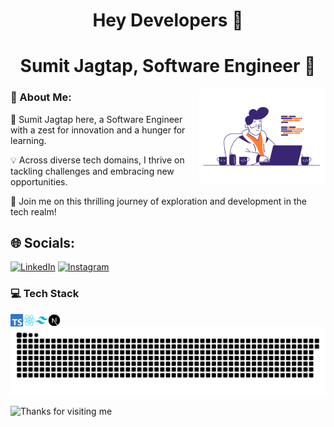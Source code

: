 <h1 align="center">Hey Developers 👋</h1>

<h1 align="center" font="bold">Sumit Jagtap, Software Engineer 🚀</h1>

<div align="center">
<img src="./assets/programmer-gif.gif"  width="40%" align="right" padding="10px" margin="5px"border-radius="10px"/>
</div>

### 💫 About Me:
🌟 Sumit Jagtap here, a Software Engineer with a zest for innovation and a hunger for learning. 

💡 Across diverse tech domains, I thrive on tackling challenges and embracing new opportunities. 

🚀 Join me on this thrilling journey of exploration and development in the tech realm! 

## 🌐 Socials:
[![LinkedIn](https://img.shields.io/badge/LinkedIn-%230077B5.svg?logo=linkedin&logoColor=white)](https://linkedin.com/in/sumit-jagtap-577a77241/) 
[![Instagram](https://img.shields.io/badge/Instagram-%23E4405F.svg?logo=Instagram&logoColor=white)](https://instagram.com/jagtap__sumit) 



### 💻 Tech Stack

<a href="https://www.typescriptlang.org" target="_blank">
  <img align="left" padding-bottom="0.1px" title="Typescript" alt="Typescript" width="20px" src="./assets/typescript-logo.svg" />
</a>

<a href="https://pt-br.reactjs.org" target="_blank">
 <img align="left" padding-bottom="0.1px" title="React and React Native" alt="React and React Native" width="20px" src="./assets/react-logo.svg" />
</a>

<a href="https://tailwindcss.com" target="_blank">
 <img align="left" padding-bottom="0.1px" title="Tailwind Css" alt="Tailwind Css" width="20px" src="./assets/tailwind-logo.svg" />
</a>

<a href="https://nextjs.org" target="_blank">
  <img align="left" padding-bottom="0.1px" title="Next Js" alt="Next Js" width="20px" src="./assets/next-logo.svg" />
</a>










<a href=#><img src="./assets/snake.svg"></a>

<img height="120" alt="Thanks for visiting me" width="100%" src="https://raw.githubusercontent.com/BrunnerLivio/brunnerlivio/master/images/marquee.svg" />


